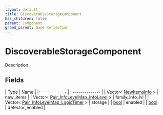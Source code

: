 ```yaml
---
layout: default
title: DiscoverableStorageComponent
has_children: false
parent: Component
grand_parent: Game Reflection
---
```

# DiscoverableStorageComponent
Description 

## Fields
| Type | Name |
|:------------ - | : -------------- |
| Vector< [NewItemsInfo](game-reflection/classes/new_items_info.md) > | new_items |
| Vector< [Pair_InfoLevelMap_InfoLevel](game-reflection/classes/pair__info_level_map__info_level.md) > | family_info_lvl |
| Vector< [Pair_InfoLevelMap_LogicTimer](game-reflection/classes/pair__info_level_map__logic_timer.md) > | storage |
| [bool](game-reflection/components/bool.md) | enabled |
| [bool](game-reflection/components/bool.md) | detector_enabled |
